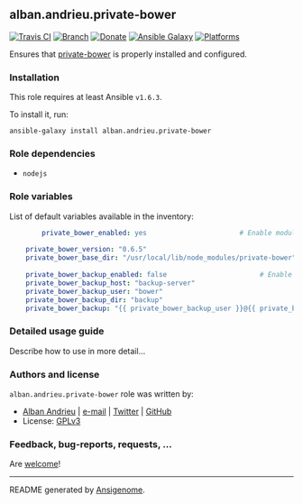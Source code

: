## alban.andrieu.private-bower

[![Travis CI](http://img.shields.io/travis/AlbanAndrieu/ansible-private-bower.svg?style=flat)](http://travis-ci.org/AlbanAndrieu/ansible-private-bower) [![Branch](http://img.shields.io/github/tag/AlbanAndrieu/ansible-private-bower.svg?style=flat-square)](https://github.com/AlbanAndrieu/ansible-private-bower/tree/master) [![Donate](https://img.shields.io/gratipay/AlbanAndrieu.svg?style=flat)](https://www.gratipay.com/AlbanAndrieu)  [![Ansible Galaxy](http://img.shields.io/badge/galaxy-alban.andrieu.privatebower-blue.svg?style=flat)](https://galaxy.ansible.com/list#/roles/2852) [![Platforms](http://img.shields.io/badge/platforms-ubuntu-lightgrey.svg?style=flat)](#)

Ensures that [private-bower](https://www.npmjs.com/package/private-bower) is properly installed and configured.

### Installation

This role requires at least Ansible `v1.6.3`. 

To install it, run:

    ansible-galaxy install alban.andrieu.private-bower

### Role dependencies

- `nodejs`

### Role variables

List of default variables available in the inventory:

```yaml
        private_bower_enabled: yes                       # Enable module
    
    private_bower_version: "0.6.5"
    private_bower_base_dir: "/usr/local/lib/node_modules/private-bower"
    
    private_bower_backup_enabled: false                       # Enable backup
    private_bower_backup_host: "backup-server"
    private_bower_backup_user: "bower"
    private_bower_backup_dir: "backup"
    private_bower_backup: "{{ private_bower_backup_user }}@{{ private_bower_backup_host }}::{{ private_bower_backup_dir }}"
```


### Detailed usage guide

Describe how to use in more detail...


### Authors and license

`alban.andrieu.private-bower` role was written by:
- [Alban Andrieu](fr.linkedin.com/in/nabla/) | [e-mail](mailto:alban.andrieu@free.fr) | [Twitter](https://twitter.com/AlbanAndrieu) | [GitHub](https://github.com/AlbanAndrieu)
- License: [GPLv3](https://tldrlegal.com/license/gnu-general-public-license-v3-%28gpl-3%29)

### Feedback, bug-reports, requests, ...

Are [welcome](https://github.com/AlbanAndrieu/ansible-private-bower/issues)!

***

README generated by [Ansigenome](https://github.com/nickjj/ansigenome/).
